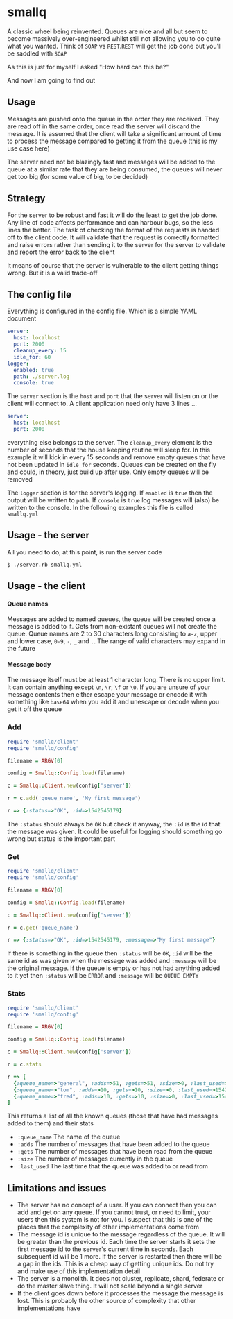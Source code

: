 # smallq

A classic wheel being reinvented. Queues are nice and all but seem to become massively over-engineered whilst still not allowing you to do quite what you wanted. Think of `SOAP` vs `REST`.`REST` will get the job done but you'll be saddled with `SOAP`

As this is just for myself I asked "How hard can this be?"

And now I am going to find out

## Usage

Messages are pushed onto the queue in the order they are received. They are read off in the same order, once read the server will discard the message. It is assumed that the client will take a significant amount of time to process the message compared to getting it from the queue (this is my use case here)

The server need not be blazingly fast and messages will be added to the queue at a similar rate that they are being consumed, the queues will never get too big (for some value of big, to be decided)

## Strategy

For the server to be robust and fast it will do the least to get the job done. Any line of code affects performance and can harbour bugs, so the less lines the better. The task of checking the format of the requests is handed off to the client code. It will validate that the request is correctly formatted and raise errors rather than sending it to the server for the server to validate and report the error back to the client

It means of course that the server is vulnerable to the client getting things wrong. But it is a valid trade-off

## The config file

Everything is configured in the config file. Which is a simple YAML document

```yaml
server:
  host: localhost
  port: 2000
  cleanup_every: 15
  idle_for: 60
logger:
  enabled: true
  path: ./server.log
  console: true
```

The `server` section is the `host` and `port` that the server will listen on or the client will connect to. A client application need only have 3 lines ...

```yaml
server:
  host: localhost
  port: 2000
```

everything else belongs to the server. The `cleanup_every` element is the number of seconds that the house keeping routine will sleep for. In this example it will kick in every 15 seconds and remove empty queues that have not been updated in `idle_for` seconds. Queues can be created on the fly and could, in theory, just build up after use. Only empty queues will be removed

The `logger` section is for the server's logging. If `enabled` is `true` then the output will be written to `path`. If `console` is `true` log messages will (also) be written to the console. In the following examples this file is called `smallq.yml`

## Usage - the server

All you need to do, at this point, is run the server code

	$ ./server.rb smallq.yml

## Usage - the client
#### Queue names
Messages are added to named queues, the queue will be created once a message is added to it. Gets from non-existant queues will not create the queue. Queue names are 2 to 30 characters long consisting to `a-z`, upper and lower case, `0-9`, `-`, `_` and `.`. The range of valid characters may expand in the future

#### Message body
The message itself must be at least 1 character long. There is no upper limit. It can contain anything except `\n`, `\r`, `\f` or `\0`. If you are unsure of your message contents then either escape your message or encode it with something like `base64` when you add it and unescape or decode when you get it off the queue

### Add
```ruby
require 'smallq/client'
require 'smallq/config'

filename = ARGV[0]

config = Smallq::Config.load(filename)

c = Smallq::Client.new(config['server'])

r = c.add('queue_name', 'My first message')

r => {:status=>"OK", :id=>1542545179}
```

The `:status` should always be `OK` but check it anyway, the `:id` is the id that the message was given. It could be useful for logging should something go wrong but status is the important part
### Get
```ruby
require 'smallq/client'
require 'smallq/config'

filename = ARGV[0]

config = Smallq::Config.load(filename)

c = Smallq::Client.new(config['server'])

r = c.get('queue_name')

r => {:status=>"OK", :id=>1542545179, :message=>"My first message"}
```
If there is something in the queue then `:status` will be `OK`, `:id` will be the same id as was given when the message was added and `:message` will be the original message. If the queue is empty or has not had anything added to it yet then `:status` will be `ERROR` and `:message` will be `QUEUE EMPTY`
### Stats
```ruby
require 'smallq/client'
require 'smallq/config'

filename = ARGV[0]

config = Smallq::Config.load(filename)

c = Smallq::Client.new(config['server'])

r = c.stats

r => [
  {:queue_name=>"general", :adds=>51, :gets=>51, :size=>0, :last_used=>1542545655}
  {:queue_name=>"tom", :adds=>10, :gets=>10, :size=>0, :last_used=>1542545651}
  {:queue_name=>"fred", :adds=>10, :gets=>10, :size=>0, :last_used=>1542545655}
]
```
This returns a list of all the known queues (those that have had messages added to them) and their stats

* `:queue_name` The name of the queue
* `:adds` The number of messages that have been added to the queue
* `:gets` The number of messages that have been read from the queue
* `:size` The number of messages currently in the queue
* `:last_used` The last time that the queue was added to or read from

## Limitations and issues
* The server has no concept of a user. If you can connect then you can add and get on any queue. If you cannot trust, or need to limit, your users then this system is not for you. I suspect that this is one of the places that the complexity of other implementations come from
* The message id is unique to the message regardless of the queue. It will be greater than the previous id. Each time the server starts it sets the first message id to the server's current time in seconds. Each subsequent id will be 1 more. If the server is restarted then there will be a gap in the ids. This is a cheap way of getting unique ids. Do not try and make use of this implementation detail
* The server is a monolith. It does not cluster, replicate, shard, federate or do the master slave thing. It will not scale beyond a single server
* If the client goes down before it processes the message the message is lost. This is probably the other source of complexity that other implementations have
